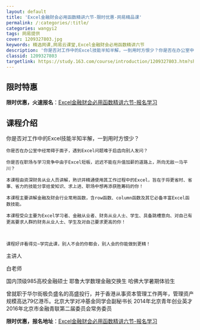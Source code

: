 ```yaml
---
layout: default
title: 'Excel金融财会必用函数精讲六节-限时优惠-网易精品课'
permalink: /:categories/:title/
categories: wangyi2
tags: 网易提供
cover: 1209327803.jpg
keywords: 精选网课,网易云课堂,Excel金融财会必用函数精讲六节
description: '你是否对工作中的Excel技能半知半解，一到用时方恨少？你是否在办公室中经常碍于面子，遇到Excel问题难于启齿向别人发'
classid: 1209327803
targetlink: https://study.163.com/course/introduction/1209327803.htm?share=1&shareId=1025206652&utm_campaign=share&utm_medium=iphoneShare&utm_source=&utm_u=1025206652
---
```


## 限时特惠

**限时优惠，火速报名**：[Excel金融财会必用函数精讲六节-报名学习](https://study.163.com/course/introduction/1209327803.htm?share=1&shareId=1025206652&utm_campaign=share&utm_medium=iphoneShare&utm_source=&utm_u=1025206652)

## 课程介绍

你是否对工作中的Excel技能半知半解，一到用时方恨少？

    你是否在办公室中经常碍于面子，遇到Excel问题难于启齿向别人发问？

    你是否在职场与学习竞争中由于Excel短板，迟迟不能在升值加薪的道路上，所向无敌一马平川？

    本课程由资深财务从业人员讲解，熟识并精通使用其工作过程中的Excel，旨在于将更省时、省事、省力的技能分享给爱知识、求上进、职场中想再添获胜筹码的你！

    本课程主要讲解金融及财会行业常用函数，含row函数、column函数及其它必备丰富Excel函数技能。

    本课程受众主要为Excel学习者、金融从业者、财务从业人士、学生、具备跳槽意向、对自己有更高要求人群的财务从业人士、学生及对自己要求更高的你！



    课程好评看得见~学完此课，别人不会的你都会，别人会的你能做到更精！



主讲人

白老师



国内顶级985高校金融硕士  耶鲁大学数理金融交换生   哈佛大学暑期体验生



曾就职于华尔街极负盛名的高盛投行，并于香港从事资本管理工作两年，管理资产规模高达79亿港币。北京大学对冲基金同学会副秘书长 2014年北京青年创业英才  2016年北京市金融青联第二届委员会常务委员

**限时优惠，报名地址**：[Excel金融财会必用函数精讲六节-报名学习](https://study.163.com/course/introduction/1209327803.htm?share=1&shareId=1025206652&utm_campaign=share&utm_medium=iphoneShare&utm_source=&utm_u=1025206652)

